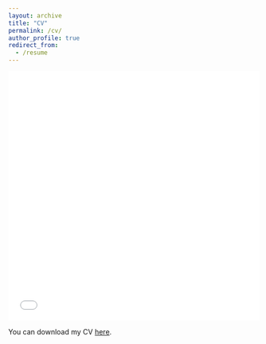 ```yaml
---
layout: archive
title: "CV"
permalink: /cv/
author_profile: true
redirect_from:
  - /resume
---
```


<iframe src="/files/pdf/Sandipa_CV_for_Teaching.pdf" width="100%" height="500" frameborder="no" marginwidth="0" marginheight="0">
</iframe>

You can download my CV [here](/files/pdf/Sandipa_CV_for_Teaching.pdf).
